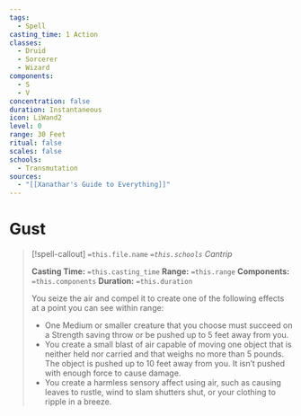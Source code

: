 ```yaml
---
tags:
  - Spell
casting_time: 1 Action
classes:
  - Druid
  - Sorcerer
  - Wizard
components:
  - S
  - V
concentration: false
duration: Instantaneous
icon: LiWand2
level: 0
range: 30 Feet
ritual: false
scales: false
schools:
  - Transmutation
sources:
  - "[[Xanathar's Guide to Everything]]"
---
```


# Gust

>[!spell-callout] `=this.file.name`
>*`=this.schools` Cantrip*
>
>**Casting Time:** `=this.casting_time`
>**Range:** `=this.range`
>**Components:** `=this.components`
>**Duration:** `=this.duration`
>
>You seize the air and compel it to create one of the following effects at a point you can see within range:
>
>* One Medium or smaller creature that you choose must succeed on a Strength saving throw or be pushed up to 5 feet away from you.
>* You create a small blast of air capable of moving one object that is neither held nor carried and that weighs no more than 5 pounds. The object is pushed up to 10 feet away from you. It isn’t pushed with enough force to cause damage.
>* You create a harmless sensory affect using air, such as causing leaves to rustle, wind to slam shutters shut, or your clothing to ripple in a breeze.
>
>
